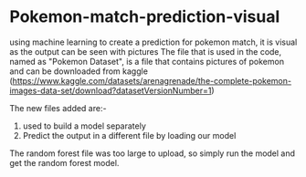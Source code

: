 # Pokemon-match-prediction-visual
using machine learning to create a prediction for pokemon match, it is visual as the output can be seen with pictures
The file that is used in the code, named as "Pokemon Dataset", is a file that contains pictures of pokemon and can be downloaded from kaggle (https://www.kaggle.com/datasets/arenagrenade/the-complete-pokemon-images-data-set/download?datasetVersionNumber=1)

The new files added are:- 
1. used to build a model separately
2. Predict the output in a different file by loading our model

The random forest file was too large to upload, so simply run the model and get the random forest model.
